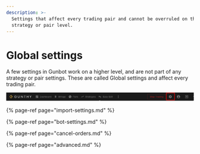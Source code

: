 ```yaml
---
description: >-
  Settings that affect every trading pair and cannot be overruled on the
  strategy or pair level.
---
```


# Global settings

A few settings in Gunbot work on a higher level, and are not part of any strategy or pair settings. These are called Global settings and affect every trading pair.

![Global settings are available under the wheels icon](../../.gitbook/assets/image%20%2844%29.png)

{% page-ref page="import-settings.md" %}

{% page-ref page="bot-settings.md" %}

{% page-ref page="cancel-orders.md" %}

{% page-ref page="advanced.md" %}

